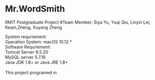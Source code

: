 # Mr.WordSmith
RMIT Postgraduate Project
#Team Member: Siya Yu, Yuqi Qiu, Linyin Lei, Keqin,Zheng, Xuyang Zheng


<p>
System requriement:<br>
Operation System: macOS 10.12.*<br>
Software Requriement: <br>
Tomcat Server 8.5.20<br>
MySQL server 5.7.19<br>
Java JDK 1.8+ or Java JRE 1.8+<br>
<br>
This project programed in 
